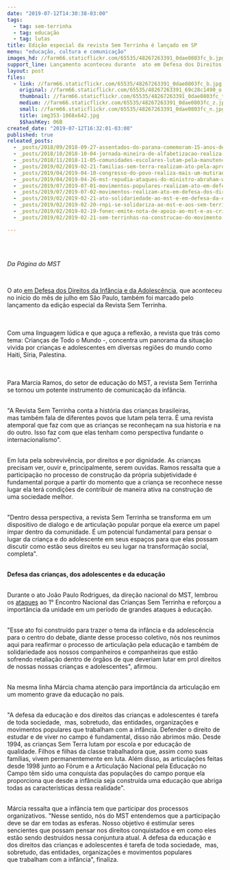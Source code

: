 ```yaml
---
date: "2019-07-12T14:30:38-03:00"
tags:
  - tag: sem-terrinha
  - tag: educação
  - tag: lutas
title: Edição especial da revista Sem Terrinha é lançado em SP
menu: "educação, cultura e comunicação"
images_hd: //farm66.staticflickr.com/65535/48267263391_0dae0803fc_b.jpg
support_line: Lançamento aconteceu durante  ato em Defesa dos Direitos da Infância e da Adolescência
layout: post
files:
  - link: //farm66.staticflickr.com/65535/48267263391_0dae0803fc_b.jpg
    original: //farm66.staticflickr.com/65535/48267263391_69c28c1490_o.jpg
    thumbnail: //farm66.staticflickr.com/65535/48267263391_0dae0803fc_t.jpg
    medium: //farm66.staticflickr.com/65535/48267263391_0dae0803fc_z.jpg
    small: //farm66.staticflickr.com/65535/48267263391_0dae0803fc_n.jpg
    title: img353-1068x642.jpg
    $$hashKey: 06B
created_date: "2019-07-12T16:32:01-03:00"
published: true
releated_posts:
  - _posts/2018/09/2018-09-27-assentados-do-parana-comemoram-15-anos-de-acesso-a-educacao-popular.md
  - _posts/2018/10/2018-10-04-jornada-mineira-de-alfabetizacao-realiza-circulos-de-cultura.md
  - _posts/2018/11/2018-11-05-comunidades-escolares-lutam-pela-manutencao-de-escolas-do-campo-em-abelardo-luz-santa-catarina.md
  - _posts/2019/02/2019-02-21-familias-sem-terra-realizam-ato-pela-aprovacao-de-unidade-pedagogica-no-rio-de-janeiro.md
  - _posts/2019/04/2019-04-10-congresso-do-povo-realiza-mais-um-mutirao-de-solidariedade-em-curitiba-pr.md
  - _posts/2019/04/2019-04-26-mst-repudia-ataques-do-ministro-abraham-weintraub-contra-a-educacao-do-campo.md
  - _posts/2019/07/2019-07-01-movimentos-populares-realizam-ato-em-defesa-da-educacao-em-sao-paulo.md
  - _posts/2019/07/2019-07-02-movimentos-realizam-ato-em-defesa-dos-direitos-e-da-educacao-em-sp.md
  - _posts/2019/02/2019-02-21-ato-solidariedade-ao-mst-e-em-defesa-da-educacao-popular-e-do-campo.md
  - _posts/2019/02/2019-02-20-rnpi-se-solidariza-ao-mst-e-aos-sem-terrinha.md
  - _posts/2019/02/2019-02-19-fonec-emite-nota-de-apoio-ao-mst-e-as-criancas-sem-terrinha.md
  - _posts/2019/02/2019-02-21-sem-terrinhas-na-construcao-do-movimento.md

---
```

<p><br />
&nbsp;</p>

<p><em>Da P&aacute;gina do MST&nbsp;</em></p>

<p>&nbsp;</p>

<p>O ato<a href="https://www.facebook.com/MovimentoSemTerra/videos/407308223208816/">&nbsp;em Defesa dos Direitos da Inf&acirc;ncia e da Adolesc&ecirc;ncia</a>, que aconteceu no inicio do m&ecirc;s de julho em S&atilde;o Paulo, tamb&eacute;m foi marcado pelo lan&ccedil;amento da edi&ccedil;&atilde;o especial da Revista Sem Terrinha.&nbsp;</p>

<p><br />
<br />
Com uma linguagem l&uacute;dica e que&nbsp;agu&ccedil;a a reflex&atilde;o, a revista que&nbsp;tr&aacute;s como tema:&nbsp;Crian&ccedil;as de Todo o Mundo -,&nbsp;concentra&nbsp;um panorama da situa&ccedil;&atilde;o vivida por crian&ccedil;as e adolescentes em diversas regi&otilde;es do mundo como Haiti, S&iacute;ria, Palestina.</p>

<p><br />
<br />
Para Marcia Ramos, do setor de educa&ccedil;&atilde;o do MST, a revista Sem Terrinha se tornou um potente&nbsp;instrumento de comunica&ccedil;&atilde;o da inf&acirc;ncia.</p>

<p><br />
&quot;A Revista Sem Terrinha&nbsp;conta&nbsp;a hist&oacute;ria das crian&ccedil;as brasileiras, mas&nbsp;tamb&eacute;m&nbsp;fala&nbsp;de diferentes povos que lutam pela terra. &Eacute; uma revista atemporal que faz com que as crian&ccedil;as se reconhe&ccedil;am na sua&nbsp;historia e na do outro. Isso faz com que elas tenham&nbsp;como perspectiva fundante&nbsp;o internacionalismo&quot;.&nbsp;</p>

<p><br />
Em luta pela sobreviv&ecirc;ncia, por direitos e por dignidade. As crian&ccedil;as precisam ver, ouvir e, principalmente,&nbsp;serem ouvidas.&nbsp;Ramos ressalta que a participa&ccedil;&atilde;o&nbsp;no processo de constru&ccedil;&atilde;o da pr&oacute;pria subjetividade &eacute; fundamental porque a partir do momento que a crian&ccedil;a se reconhece nesse lugar ela ter&aacute; condi&ccedil;&otilde;es de contribuir de maneira ativa na constru&ccedil;&atilde;o de uma sociedade melhor.</p>

<p><br />
&quot;Dentro dessa perspectiva, a revista Sem Terrinha se transforma em um dispositivo de&nbsp;dialogo e de articula&ccedil;&atilde;o popular porque ela exerce um papel &iacute;mpar dentro da comunidade. &Eacute; um potencial fundamental para pensar o lugar da crian&ccedil;a e do adolescente em seus espa&ccedil;os para que elas possam discutir como est&atilde;o seus direitos eu seu lugar na transforma&ccedil;&atilde;o social, completa&quot;.&nbsp;&nbsp;</p>

<p><br />
<strong>Defesa das crian&ccedil;as, dos adolescentes e&nbsp;da educa&ccedil;&atilde;o</strong></p>

<p><br />
Durante o ato&nbsp;Jo&atilde;o Paulo Rodrigues, da dire&ccedil;&atilde;o nacional do MST, lembrou os&nbsp;<a href="http://www.mst.org.br/2019/02/11/mst-repudia-ataque-da-record-contra-as-criancas-sem-terrinha.html">ataques</a>&nbsp;ao 1&deg; Encontro Nacional das Crian&ccedil;as Sem Terrinha e refor&ccedil;ou a import&acirc;ncia da unidade em um per&iacute;odo de grandes ataques &agrave; educa&ccedil;&atilde;o.&nbsp;</p>

<p><br />
&quot;Esse ato foi constru&iacute;do para trazer&nbsp;o tema da inf&acirc;ncia e da adolesc&ecirc;ncia para o centro do debate, diante desse processo coletivo, n&oacute;s nos reunimos aqui para reafirmar o processo de articula&ccedil;&atilde;o pela educa&ccedil;&atilde;o e tamb&eacute;m de solidariedade aos nossos companheiros e companheiras que est&atilde;o sofrendo retalia&ccedil;&atilde;o dentro de &oacute;rg&atilde;os de que deveriam lutar em prol direitos de nossas nossas crian&ccedil;as e adolescentes&quot;, afirmou.&nbsp;&nbsp;</p>

<p><br />
Na mesma linha M&aacute;rcia chama aten&ccedil;&atilde;o para import&acirc;ncia da articula&ccedil;&atilde;o em um momento grave da educa&ccedil;&atilde;o no pa&iacute;s.</p>

<p><br />
&quot;A defesa da educa&ccedil;&atilde;o e dos direitos das crian&ccedil;as e adolescentes&nbsp;&eacute; tarefa de toda&nbsp;sociedade,&nbsp; mas, sobretudo,&nbsp;das entidades, organiza&ccedil;&otilde;es e movimentos populares que&nbsp;trabalham com a inf&acirc;ncia.&nbsp;Defender o direito de estudar e de viver no campo &eacute; fundamental,&nbsp;disso n&atilde;o abrimos m&atilde;o.&nbsp;Desde 1994, as crian&ccedil;as Sem Terra&nbsp;lutam por escola e por educa&ccedil;&atilde;o de qualidade.&nbsp;Filhos e filhas da classe trabalhadora que, assim como suas fam&iacute;lias,&nbsp;vivem permanentemente em luta.&nbsp;Al&eacute;m disso, as&nbsp;articula&ccedil;&otilde;es feitas desde 1998 junto ao F&oacute;rum e a Articula&ccedil;&atilde;o Nacional pela Educa&ccedil;&atilde;o no Campo t&ecirc;m sido&nbsp;uma conquista das popula&ccedil;&otilde;es do campo porque ela proporciona que desde a inf&acirc;ncia seja constru&iacute;da uma educa&ccedil;&atilde;o que abriga todas as caracter&iacute;sticas dessa realidade&quot;.&nbsp;</p>

<p><br />
M&aacute;rcia ressalta que&nbsp;a&nbsp;inf&acirc;ncia tem que participar dos processos organizativos. &quot;Nesse sentido,&nbsp;n&oacute;s do MST entendemos que a participa&ccedil;&atilde;o deve se dar em todas as esferas. Nosso&nbsp;objetivo &eacute; estimular seres sencientes que possam pensar nos direitos conquistados e em como eles est&atilde;o sendo destru&iacute;dos&nbsp;nessa conjuntura atual. A defesa da educa&ccedil;&atilde;o e dos direitos das crian&ccedil;as e adolescentes &eacute; tarefa de toda&nbsp;sociedade,&nbsp; mas, sobretudo,&nbsp;das entidades, organiza&ccedil;&otilde;es e movimentos populares que&nbsp;trabalham com a inf&acirc;ncia&quot;, finaliza.&nbsp;</p>

<p>&nbsp;</p>

<p>&nbsp;</p>

<p>&nbsp;</p>
